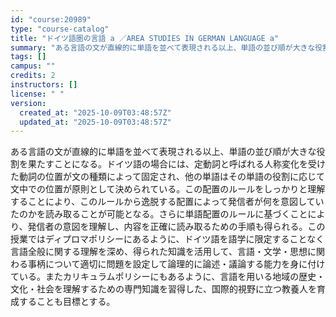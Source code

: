 ```yaml
---
id: "course:20989"
type: "course-catalog"
title: "ドイツ語圏の言語 a ／AREA STUDIES IN GERMAN LANGUAGE a"
summary: "ある言語の文が直線的に単語を並べて表現される以上、単語の並び順が大きな役割を果たすことになる。ドイツ語の場合には、定動詞と呼ばれる人称変化を受けた動詞の位置が文の種類によって固定され、他の単語はその単語の役割に応じて文中での位置が原則として…"
tags: []
campus: ""
credits: 2
instructors: []
license: " "
version:
  created_at: "2025-10-09T03:48:57Z"
  updated_at: "2025-10-09T03:48:57Z"
---
```


ある言語の文が直線的に単語を並べて表現される以上、単語の並び順が大きな役割を果たすことになる。ドイツ語の場合には、定動詞と呼ばれる人称変化を受けた動詞の位置が文の種類によって固定され、他の単語はその単語の役割に応じて文中での位置が原則として決められている。この配置のルールをしっかりと理解することにより、このルールから逸脱する配置によって発信者が何を意図していたのかを読み取ることが可能となる。さらに単語配置のルールに基づくことにより、発信者の意図を理解し、内容を正確に読み取るための手順も得られる。この授業ではディプロマポリシーにあるように、ドイツ語を語学に限定することなく言語全般に関する理解を深め、得られた知識を活用して、言語・文学・思想に関わる事柄について適切に問題を設定して論理的に論述・議論する能力を身に付けている。またカリキュラムポリシーにもあるように、言語を用いる地域の歴史・文化・社会を理解するための専門知識を習得した、国際的視野に立つ教養人を育成することも目標とする。
